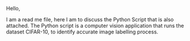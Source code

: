 Hello,

I am a read me file, here I am to discuss the Python Script that is also attached.
The Python script is a computer vision application that runs the dataset  CIFAR-10, to identify accurate image labelling process.
